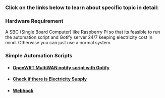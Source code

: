 ### Click on the links below to learn about specific topic in detail:

### Hardware Requirement

A SBC (Single Board Computer) like Raspberry Pi so that its feasible to run the automation script and Gotify server 24/7 keeping electricity cost in mind. Otherwise you can just use a normal system.

### Simple Automation Scripts
- #### [OpenWRT MultiWAN notify script with Gotify](https://github.com/WilcyWilson/Bash-Scripts/tree/master/MultiWANManagerOpenWRT#readme) 
- #### [Check if there is Electricity Supply](https://github.com/WilcyWilson/Bash-Scripts/tree/master/CheckElectricity#readme)
- #### [Webhook](https://github.com/WilcyWilson/Bash-Scripts/tree/master/WebHook#readme)
